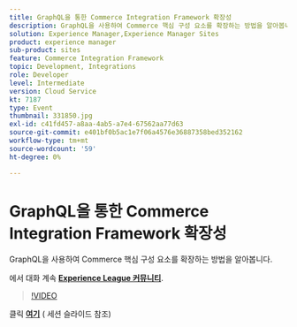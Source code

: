 ```yaml
---
title: GraphQL을 통한 Commerce Integration Framework 확장성
description: GraphQL을 사용하여 Commerce 핵심 구성 요소를 확장하는 방법을 알아봅니다. 이 세션은 Adobe Developers Live 컨텐츠 이벤트의 일부로 전달되었습니다.
solution: Experience Manager,Experience Manager Sites
product: experience manager
sub-product: sites
feature: Commerce Integration Framework
topic: Development, Integrations
role: Developer
level: Intermediate
version: Cloud Service
kt: 7187
type: Event
thumbnail: 331850.jpg
exl-id: c41fd457-a8aa-4ab5-a7e4-67562aa77d63
source-git-commit: e401bf0b5ac1e7f06a4576e36887358bed352162
workflow-type: tm+mt
source-wordcount: '59'
ht-degree: 0%

---
```


# GraphQL을 통한 Commerce Integration Framework 확장성

GraphQL을 사용하여 Commerce 핵심 구성 요소를 확장하는 방법을 알아봅니다.

에서 대화 계속 **[Experience League 커뮤니티](https://adobe.ly/36Yd3v6)**.

>[!VIDEO](https://video.tv.adobe.com/v/331850/?quality=12&learn=on&hidetitle=true)

클릭 **[여기](/help/adobe-developers-live/assets/cif-extensibility-graphql.pdf)** ( 세션 슬라이드 참조)
